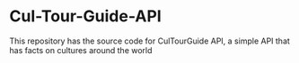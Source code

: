 # Cul-Tour-Guide-API
This repository has the source code for CulTourGuide API, a simple API that has facts on cultures around the world
